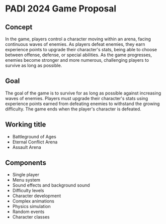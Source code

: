 # PADI 2024 Game Proposal

## Concept

In the game, players control a character moving within an arena, facing continuous waves of enemies. As players defeat enemies, they earn experience points to upgrade their character's stats, being able to choose between offense, defense, or special abilities. As the game progresses, enemies become stronger and more numerous, challenging players to survive as long as possible.

## Goal

The goal of the game is to survive for as long as possible against increasing waves of enemies. Players must upgrade their character's stats using experience points earned from defeating enemies to withstand the growing difficulty. The game ends when the player's character is defeated.

## Working title

- Battleground of Ages
- Eternal Conflict Arena
- Assault Arena

## Components

- Single player
- Menu system
- Sound effects and background sound
- Difficulty levels
- Character development
- Complex animations
- Physics simulation
- Random events
- Character classes